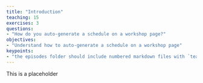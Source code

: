 ```yaml
---
title: "Introduction"
teaching: 15
exercises: 3
questions:
- "How do you auto-generate a schedule on a workshop page?"
objectives:
- "Understand how to auto-generate a schedule on a workshop page"
keypoints:
- "the episodes folder should include numbered markdown files with `teaching` and `exercises` fields in the front matter"
---
```


This is a placeholder